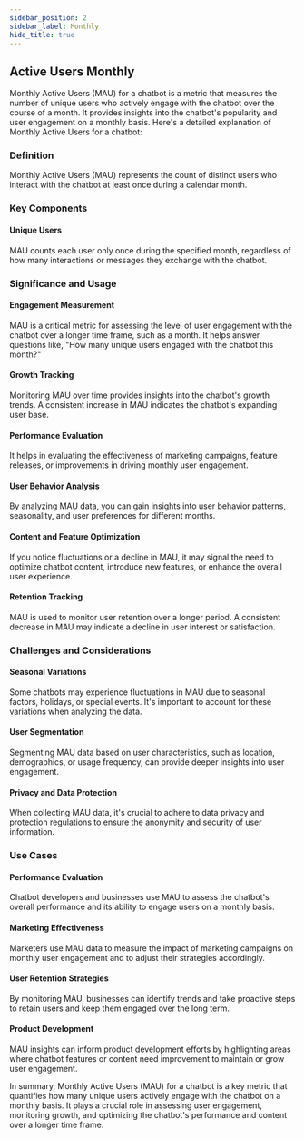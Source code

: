 ```yaml
---
sidebar_position: 2
sidebar_label: Monthly
hide_title: true
---
```


## Active Users Monthly

Monthly Active Users (MAU) for a chatbot is a metric that measures the number of unique users who actively engage with the chatbot over the course of a month. It provides insights into the chatbot's popularity and user engagement on a monthly basis. Here's a detailed explanation of Monthly Active Users for a chatbot:

### Definition

Monthly Active Users (MAU) represents the count of distinct users who interact with the chatbot at least once during a calendar month.

### Key Components

#### Unique Users

MAU counts each user only once during the specified month, regardless of how many interactions or messages they exchange with the chatbot.

### Significance and Usage

#### Engagement Measurement

MAU is a critical metric for assessing the level of user engagement with the chatbot over a longer time frame, such as a month. It helps answer questions like, "How many unique users engaged with the chatbot this month?"

#### Growth Tracking

Monitoring MAU over time provides insights into the chatbot's growth trends. A consistent increase in MAU indicates the chatbot's expanding user base.

#### Performance Evaluation

It helps in evaluating the effectiveness of marketing campaigns, feature releases, or improvements in driving monthly user engagement.

#### User Behavior Analysis

By analyzing MAU data, you can gain insights into user behavior patterns, seasonality, and user preferences for different months.

#### Content and Feature Optimization

If you notice fluctuations or a decline in MAU, it may signal the need to optimize chatbot content, introduce new features, or enhance the overall user experience.

#### Retention Tracking

MAU is used to monitor user retention over a longer period. A consistent decrease in MAU may indicate a decline in user interest or satisfaction.

### Challenges and Considerations

#### Seasonal Variations

Some chatbots may experience fluctuations in MAU due to seasonal factors, holidays, or special events. It's important to account for these variations when analyzing the data.

#### User Segmentation

Segmenting MAU data based on user characteristics, such as location, demographics, or usage frequency, can provide deeper insights into user engagement.

#### Privacy and Data Protection

When collecting MAU data, it's crucial to adhere to data privacy and protection regulations to ensure the anonymity and security of user information.

### Use Cases

#### Performance Evaluation

Chatbot developers and businesses use MAU to assess the chatbot's overall performance and its ability to engage users on a monthly basis.

#### Marketing Effectiveness

Marketers use MAU data to measure the impact of marketing campaigns on monthly user engagement and to adjust their strategies accordingly.

#### User Retention Strategies

By monitoring MAU, businesses can identify trends and take proactive steps to retain users and keep them engaged over the long term.

#### Product Development

MAU insights can inform product development efforts by highlighting areas where chatbot features or content need improvement to maintain or grow user engagement.

In summary, Monthly Active Users (MAU) for a chatbot is a key metric that quantifies how many unique users actively engage with the chatbot on a monthly basis. It plays a crucial role in assessing user engagement, monitoring growth, and optimizing the chatbot's performance and content over a longer time frame.